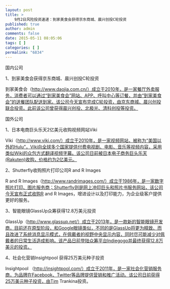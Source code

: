 ```yaml
---
layout: post
title: >
    9月2日风险投资速递：到家美食会获得京东商城、晨兴创投C轮投资
published: true
author: admin
comments: false
date: 2015-05-11 08:05:06
tags: [ ]
categories: [ ]
permalink: "6834"
---
```



国内公司

1、到家美食会获得京东商城、晨兴创投C轮投资

到家美食会（http://www.daojia.com.cn/）成立于2010年，是一家餐厅外卖服务，消费者可以通过“到家美食会”网站、APP、呼叫中心等订餐，并由“到家美食会”的送餐团队配送到家。该公司今天宣布完成C轮投资，由京东商城、晨兴创投联合投资。此前该公司曾获得晨兴创投、北极光、清科创投等投资。

国外公司

1、日本电商巨头乐天2亿美元收购视频网站Viki

Viki（http://www.viki.com/）成立于2010年，是一家视频网站，被称为“美国以外的Hulu”，Viki向全球多个国家提供付费电视剧、电影、音乐等视频内容，采用类似Wiki的众包方式翻译视频字幕。该公司日前被日本电子商务巨头乐天(Rakuten)收购，价格约为2亿美元。

2、Shutterfly收购照片打印公司R and R Images

R and R Images（http://www.randrimages.com/）成立于1986年，是一家数字照片打印、图片服务商；Shutterfly则是网上冲印巨头和照片书服务网站，该公司今天宣布正式收购R and R Images，增进设计以及打印能力，为企业级客户提供更好的服务。

3、智能眼镜GlassUp众筹获得12.8万美元投资

GlassUp（http://www.glassup.net/）成立于2013年，是一款新的智能眼镜开发商，目前还在原型阶段，和Google眼镜类似，不同的是GlassUp将更为精致、而且改进了系统消息显示模式，在佩戴者的视野中央显示内容，同时尽可能减少对佩戴者的日常生活造成影响。该产品日前登陆众筹平台Indiegogo并最终获得12.8万美元的投资。

4、社会化营销Insightpool 获得25万美元种子投资

Insightpool （http://insightpool.com/）成立于2011年，是一家社会化营销服务商，为品牌在Facebook、Twitter等品牌提供营销和推广活动。该公司日前获得25万美元种子投资，由Tim Trankina投资。